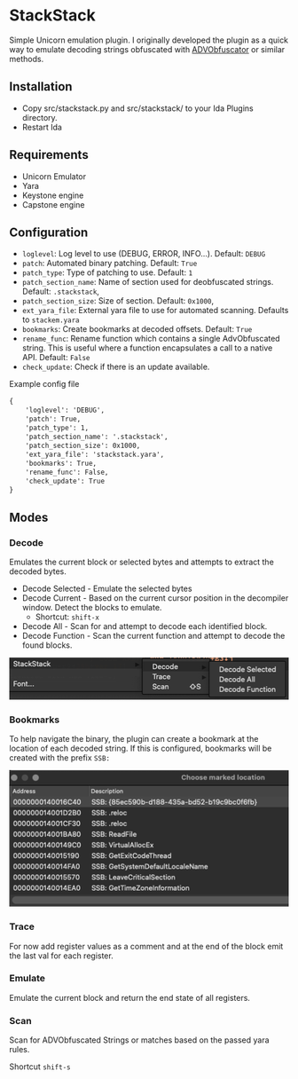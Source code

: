 # StackStack

Simple Unicorn emulation plugin. I originally developed the plugin as a quick way to emulate decoding strings obfuscated with
[ADVObfuscator](https://github.com/andrivet/ADVobfuscator) or similar methods. 

## Installation

- Copy src/stackstack.py and src/stackstack/ to your Ida Plugins directory.
- Restart Ida

## Requirements 
 - Unicorn Emulator
 - Yara
 - Keystone engine 
 - Capstone engine 

## Configuration

- `loglevel`: Log level to use (DEBUG, ERROR, INFO...). Default: `DEBUG`
- `patch`: Automated binary patching. Default: `True`
- `patch_type`: Type of patching to use. Default: `1`
- `patch_section_name`: Name of section used for deobfuscated strings. Default: `.stackstack`,
- `patch_section_size`: Size of section. Default: `0x1000`,
- `ext_yara_file`: External yara file to use for automated scanning. Defaults to `stackem.yara`
- `bookmarks`: Create bookmarks at decoded offsets. Default: `True`
- `rename_func`: Rename function which contains a single AdvObfuscated string. This is useful where a function 
                 encapsulates a call to a native API. Default: `False`
- `check_update`: Check if there is an update available.   

Example config file
```
{
    'loglevel': 'DEBUG',        
    'patch': True,
    'patch_type': 1,
    'patch_section_name': '.stackstack',
    'patch_section_size': 0x1000,
    'ext_yara_file': 'stackstack.yara',
    'bookmarks': True,
    'rename_func': False,    
    'check_update': True    
}
```


## Modes 

### Decode 

Emulates the current block or selected bytes and attempts to extract the decoded bytes.

 - Decode Selected - Emulate the selected bytes
 - Decode Current - Based on the current cursor position in the decompiler window. Detect the blocks to emulate.
   - Shortcut: `shift-x`
 - Decode All - Scan for and attempt to decode each identified block. 
 - Decode Function - Scan the current function and attempt to decode the found blocks.

![Example of decode options](docs/decode.png "Decode Options")

### Bookmarks 
To help navigate the binary, the plugin can create a bookmark at the location of each decoded string. If this is configured, bookmarks will be created with the prefix `SSB:` 

![Example of created bookmarks](docs/bookmarks.png "Bookmarks")

### Trace 

For now add register values as a comment and at the end of the block emit the last val
for each register. 

### Emulate 

Emulate the current block and return the end state of all registers.

### Scan

Scan for ADVObfuscated Strings or matches based on the passed yara rules. 

Shortcut `shift-s`
